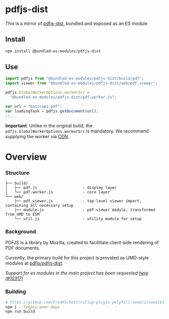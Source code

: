 # pdfjs-dist

This is a mirror of [pdfjs-dist](https://www.npmjs.com/package/pdfjs-dist), bundled and exposed as an ES module

## Install

```bash
npm install @bundled-es-modules/pdfjs-dist
```

## Use

```js
import pdfjs from "@bundled-es-modules/pdfjs-dist/build/pdf";
import viewer from "@bundled-es-modules/pdfjs-dist/web/pdf_viewer";

pdfjs.GlobalWorkerOptions.workerSrc =
  "@bundled-es-modules/pdfjs-dist/pdf.worker.js";

var url = "basicapi.pdf";
var loadingTask = pdfjs.getDocument(url);
//...
```

**Important**: Unlike in the original build, the `pdfjs.GlobalWorkerOptions.workerSrc` is mandatory. We recommend supplying the worker via [CDN](https://www.jsdelivr.com/package/npm/pdfjs-dist).

# Overview

### Structure

```
├── build/
│   ├── pdf.js                    - display layer
│   └── pdf.worker.js             - core layer
└── web/
    ├── pdf_viewer.js             - top-level viewer import, containing all necessary setup
    ├── module.js                 - pdf-viewer module, transformed from UMD to ESM
    └── util.js                   - utility module for setup
```

### Background

PDFJS is a library by Mozilla, created to facillitate client-side rendering of PDF documents.

Currently, the primary build for this project is provided as UMD-style modules at [pdfjs/pdfjs-dist](https://github.com/mozilla/pdfjs-dist).

_Support for es modules in the main project has been requested [here (#10317)](https://github.com/mozilla/pdf.js/issues/10317)_

### Building

```bash
# https://github.com/FredKSchott/rollup-plugin-polyfill-node/issues/61
npm i --legacy-peer-deps
npm run build
```
